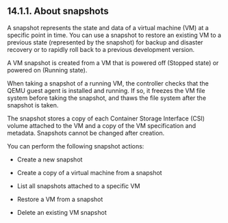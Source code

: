 ## 14.1.1. About snapshots

A snapshot represents the state and data of a virtual machine (VM) at a specific point in time. You can use a snapshot to restore an existing VM to a previous state (represented by the snapshot) for backup and disaster recovery or to rapidly roll back to a previous development version.

A VM snapshot is created from a VM that is powered off (Stopped state) or powered on (Running state).

When taking a snapshot of a running VM, the controller checks that the QEMU guest agent is installed and running. If so, it freezes the VM file system before taking the snapshot, and thaws the file system after the snapshot is taken.

The snapshot stores a copy of each Container Storage Interface (CSI) volume attached to the VM and a copy of the VM specification and metadata. Snapshots cannot be changed after creation.

You can perform the following snapshot actions:

- Create a new snapshot
- Create a copy of a virtual machine from a snapshot
- List all snapshots attached to a specific VM
- Restore a VM from a snapshot

- Delete an existing VM snapshot

